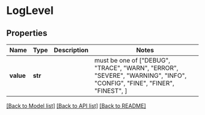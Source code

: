 # LogLevel



## Properties
Name | Type | Description | Notes
------------ | ------------- | ------------- | -------------
**value** | **str** |  |  must be one of ["DEBUG", "TRACE", "WARN", "ERROR", "SEVERE", "WARNING", "INFO", "CONFIG", "FINE", "FINER", "FINEST", ]

[[Back to Model list]](../README.md#documentation-for-models) [[Back to API list]](../README.md#documentation-for-api-endpoints) [[Back to README]](../README.md)


